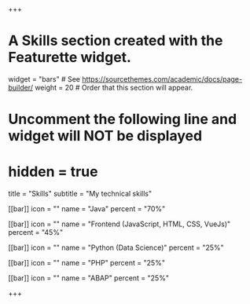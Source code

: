 +++
# A Skills section created with the Featurette widget.
widget = "bars"  # See https://sourcethemes.com/academic/docs/page-builder/
weight = 20  # Order that this section will appear.

# Uncomment the following line and widget will NOT be displayed
# hidden = true

title = "Skills"
subtitle = "My technical skills"

[[bar]]
	icon = ""
	name = "Java"
	percent = "70%"

[[bar]]
	icon = ""
	name = "Frontend (JavaScript, HTML, CSS, VueJs)"
	percent = "45%"


[[bar]]
	icon = ""
	name = "Python (Data Science)"
	percent = "25%"

[[bar]]
	icon = ""
	name = "PHP"
	percent = "25%"


[[bar]]
	icon = ""
	name = "ABAP"
	percent = "25%"

+++

